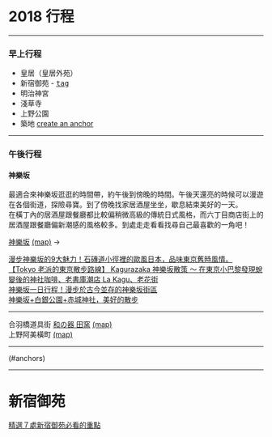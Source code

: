 # 2018 行程

----
### 早上行程
- 皇居（皇居外苑）
- 新宿御苑 - <kbd>[tag](#新宿御苑)</kbd>
- 明治神宮
- 淺草寺
- 上野公園
- 築地
[create an anchor](#anchors)


----
### 午後行程  
#### 神樂坂
最適合來神樂坂逛逛的時間帶，約午後到傍晚的時間。午後天還亮的時候可以漫遊在各個街道，探險尋寶。到了傍晚找家居酒屋坐坐，歇息結束美好的一天。  
在橫丁內的居酒屋跟餐廳都比較偏稍微高級的傳統日式風格，而六丁目商店街上的居酒屋跟餐廳偏新潮感的風格較多。到處走走看看找尋自己最喜歡的一角吧！  

[神樂坂](https://tw.bring-you.info/kagurazaka) [(map)](https://www.google.com.tw/maps/place/Kagurazaka,+%E6%96%B0%E5%AE%BF%E5%8D%80%E6%9D%B1%E4%BA%AC%E9%83%BD+162-0825%E6%97%A5%E6%9C%AC/@35.690011,139.6990894,13.5z/data=!4m5!3m4!1s0x60188c5a434ba621:0xe20a63a3a7f53061!8m2!3d35.7019042!4d139.7404624)
->

[漫步神樂坂的9大魅力！石磚道小徑裡的歐風日本，品味東京舊時風情。](https://digjapan.travel/zh_tw/blog/id=11628)  
[【Tokyo 老派的東京散步路線】 Kagurazaka 神樂坂散策 ～ 在東京小巴黎發現蛻變後的神社咖啡、老書庫潮店 La Kagu、老花街](https://vitaitalia.wordpress.com/2017/03/13/tokyo-kagurazaka/)  
[神樂坂一日行程！漫步於古今並存的神樂坂街區](https://livejapan.com/zh-tw/in-kagurazaka/article-a0000662/)  
[神樂坂+白銀公園+赤城神社，美好的散步](https://amialiao.tian.yam.com/posts/83763432)  

----
合羽橋道具街 [和の器 田窯]() [(map)](https://www.google.com/maps/place/Dengama/@35.7104881,139.7884673,15z/data=!4m2!3m1!1s0x0:0x63a8321860f1f363?sa=X&ved=0ahUKEwijrqqUp_jaAhUGXrwKHSkEDRsQ_BIIogEwCg)  
上野阿美橫町 [(map)](https://www.google.com/maps/place/%E9%98%BF%E7%BE%8E%E6%A9%AB%E4%B8%81/@35.7113521,139.7746127,15z/data=!4m5!3m4!1s0x0:0x8377df5bd00c415c!8m2!3d35.7113521!4d139.7746127) 


----

(#anchors)

----
# 新宿御苑
[精選７處新宿御苑必看的重點](https://www.tsunagujapan.com/zh-hant/the-7-points-of-shinjuku-gyoen-national-garden/)
